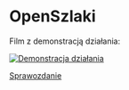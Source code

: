# OpenSzlaki

Film z demonstracją działania:

[![Demonstracja działania](https://img.youtube.com/vi/z2gWbBUcqak/0.jpg)](https://youtu.be/z2gWbBUcqak)

[Sprawozdanie](./Sprawozdanie.pdf)
